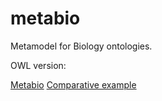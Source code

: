 metabio
=======

Metamodel for Biology ontologies.

OWL version:

[Metabio](metabio.owl)
[Comparative example](examples/comparative.owl)
